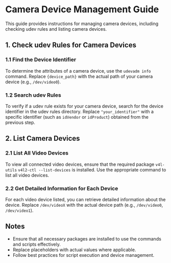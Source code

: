 # Camera Device Management Guide

This guide provides instructions for managing camera devices, including checking udev rules and listing camera devices.

## 1. Check udev Rules for Camera Devices

### 1.1 Find the Device Identifier

To determine the attributes of a camera device, use the `udevadm info` command. Replace `{device_path}` with the actual path of your camera device (e.g., `/dev/video0`).

### 1.2 Search udev Rules

To verify if a udev rule exists for your camera device, search for the device identifier in the udev rules directory. Replace `"your_identifier"` with a specific identifier (such as `idVendor` or `idProduct`) obtained from the previous step.

## 2. List Camera Devices

### 2.1 List All Video Devices

To view all connected video devices, ensure that the required package `v4l-utils` `v4l2-ctl --list-devices`
 is installed. Use the appropriate command to list all video devices.

### 2.2 Get Detailed Information for Each Device

For each video device listed, you can retrieve detailed information about the device. Replace `/dev/videoX` with the actual device path (e.g., `/dev/video0`, `/dev/video1`).



## Notes

- Ensure that all necessary packages are installed to use the commands and scripts effectively.
- Replace placeholders with actual values where applicable.
- Follow best practices for script execution and device management.

